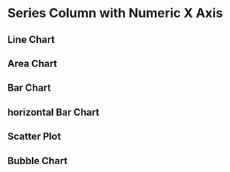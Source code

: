 <script>


let full = 
[
    {x: 14, y: 34},
    {x: 15, y: 57},
    {x: 16, y: 26},
    {x: 17, y: 41},
    {x: 18, y: 41},
    {x: 19, y: 62},
    {x: 20, y: 32},
    {x: 21, y: 52},
    {x: 22, y: 48},
    {x: 23, y: 52},
    {x: 24, y: 48},
    {x: 25, y: 48}
]

let missingX =
[
    {x: 14, y: 34},
    {x: 15, y: 57},
    {x: 16, y: 26},
    {x: 17, y: 41},
    {x: 18, y: 41},
    {x: 20, y: 32},
    {x: 21, y: 52},
    {x: 22, y: 48},
    {x: 23, y: 52},
    {x: 24, y: 48},
    {x: 25, y: 48}
]

let nulls =
[
    {x: 14, y: 34},
    {x: 15, y: 57},
    {x: 16, y: null},
    {x: 17, y: 41},
    {x: 18, y: 41},
    {x: 19, y: 62},
    {x: 20, y: 32},
    {x: 21, y: 52},
    {x: 22, y: null},
    {x: 23, y: null},
    {x: 24, y: 48},
    {x: 25, y: 48}
]

 </script>

<h1>Series Column with Numeric X Axis</h1>
<h2>Line Chart</h2>
<LineChart data={full} title="Full Data" xTickMarks=true yBaseline=true yTickMarks=true yGridlines=false/>
<LineChart data={missingX} title="Missing X"/>
<LineChart data={nulls}  title="Nulls"/>

<h2>Area Chart</h2>
<AreaChart data={full}  title="Full Data"/>
<AreaChart data={missingX}  title="Missing X"/>
<AreaChart data={nulls}  title="Nulls"/>

<h2>Bar Chart</h2>
<BarChart data={full}  title="Full Data"/>
<BarChart data={missingX}  title="Missing X"/>
<BarChart data={nulls}  title="Nulls"/>

<h2>horizontal Bar Chart</h2>
<BarChart data={full}  title="Full Data" swapXY=true/>
<BarChart data={missingX}  title="Missing X" swapXY=true/>
<BarChart data={nulls}  title="Nulls" swapXY=true/>

<h2>Scatter Plot</h2>
<ScatterPlot data={full}  title="Full Data"/>
<ScatterPlot data={missingX}  title="Missing X"/>
<ScatterPlot data={nulls}  title="Nulls"/>

<h2>Bubble Chart</h2>
<BubbleChart data={full} size=y y=y title="Full Data"/>
<BubbleChart data={missingX}  size=y y=y title="Missing X"/>
<BubbleChart data={nulls}  size=y y=y title="Nulls"/>